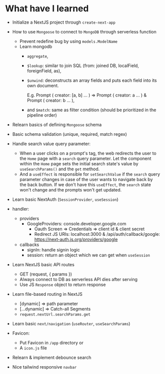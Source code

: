 # What have I learned

- Initialize a NextJS project through `create-next-app`

- How to use `Mongoose` to connect to `MongoDB` through serverless function
  - Prevent redefine bug by using `models.ModelName`
  - Learn mongodb
    - `aggregate`,
    - `$lookup`: similar to join SQL (from: joined DB, localField, foreignField, as),
    - `$unwind`: deconstructs an array fields and puts each field into its own document.
    
      E.g. Prompt ( creator: [a, b] ... ) => Prompt ( creator: a ... ) & Prompt ( creator: b ... ),
    - and `$match`: same as filter condition (should be prioritized in the pipeline order)

- Relearn basics of defining `Mongoose` schema

- Basic schema validation (unique, required, match regex)

- Handle search value query parameter:
  - When a user clicks on a prompt's tag, the web redirects the user to the `Home` page with a `search` query parameter. Let the <Feed /> component within the `Home` page sets the initial search state's value by `useSearchParams()` and the `get` method.
  - And a `useEffect` is responsible for `setSearchValue` if the `search` query parameter changes in case of the user wants to navigate back by the back button. If we don't have this `useEffect`, the `search` state won't change and the prompts won't get updated.

- Learn basic NextAuth (`SessionProvider`, `useSession`)
- handler:
  - providers
    - GoogleProviders: console.developer.google.com
      - Oauth Screen => Credentials => client id & client secret
      - Redirect JS URIs: localhost:3000 & /api/auth/callback/google: https://next-auth.js.org/providers/google
  - callbacks
    - signIn: handle signin logic
    - session: return an object which we can get when `useSession`

- Learn NextJS basic API routes
  - GET (request, { params })
  - Always connect to DB as serverless API dies after serving
  - Use JS `Response` object to return response

- Learn file-based routing in NextJS
  - [dynamic] => path parameter
  - [...dynamic] => Catch-all Segments
  - `request.nextUrl.searchParams.get`
- Learn basic `next/navigation` (`useRouter`, `useSearchParams`)

- Favicon:
  - Put Favicon in `/app` directory or
  - A `icon.js` file

- Relearn & implement debounce search

- Nice tailwind responsive `navbar`

